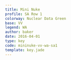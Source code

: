 ```yaml
---
title: Mini Nuke
profile: SA Row 1
colorway: Nuclear Data Green
base: VV
legend: WA
author: baker
date: 2016-04-01
type: key
code: mininuke-vv-wa-sa1
template: key.jade
---
```


<span class="more"> 

